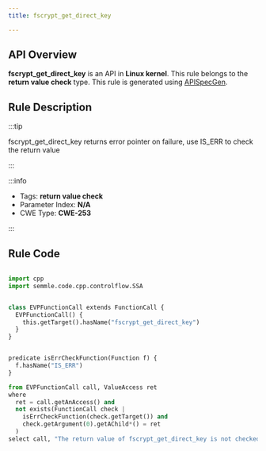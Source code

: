 ```yaml
---
title: fscrypt_get_direct_key

---
```



## API Overview
**fscrypt_get_direct_key** is an API in **Linux kernel**. This rule belongs to the **return value check** type. This rule is generated using [APISpecGen](../../tools/APISpecGen).
## Rule Description

:::tip

fscrypt_get_direct_key returns error pointer on failure, use IS_ERR to check the return value

:::

:::info

- Tags: **return value check**
- Parameter Index: **N/A**
- CWE Type: **CWE-253**

:::

## Rule Code
```python

import cpp
import semmle.code.cpp.controlflow.SSA


class EVPFunctionCall extends FunctionCall {
  EVPFunctionCall() {
    this.getTarget().hasName("fscrypt_get_direct_key")
  }
}


predicate isErrCheckFunction(Function f) {
  f.hasName("IS_ERR") 
}

from EVPFunctionCall call, ValueAccess ret
where
  ret = call.getAnAccess() and
  not exists(FunctionCall check |
    isErrCheckFunction(check.getTarget()) and
    check.getArgument(0).getAChild*() = ret
  )
select call, "The return value of fscrypt_get_direct_key is not checked with IS_ERR."
    
```